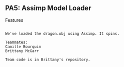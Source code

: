 PA5: Assimp Model Loader
-------------------------

Features
~~~~~~~~

We've loaded the dragon.obj using Assimp. It spins.

Teammates:
Camille Bourquin
Brittany McGarr

Team code is in Brittany's repository.

